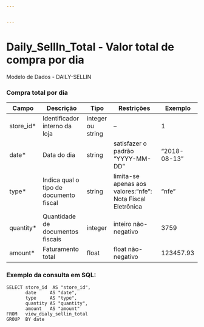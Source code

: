 ```yaml
---


---
```


<h1 id="daily_sellin_total---valor-total-de-compra-por-dia">Daily_SellIn_Total - Valor total de compra por dia</h1>
<p>Modelo de Dados -  DAILY-SELLIN</p>
<h3 id="compra-total-por-dia">Compra total por dia</h3>

<table>
<thead>
<tr>
<th>Campo</th>
<th>Descrição</th>
<th>Tipo</th>
<th>Restrições</th>
<th>Exemplo</th>
</tr>
</thead>
<tbody>
<tr>
<td>store_id*</td>
<td>Identificador interno da loja</td>
<td>integer ou string</td>
<td>–</td>
<td>1</td>
</tr>
<tr>
<td>date*</td>
<td>Data do dia</td>
<td>string</td>
<td>satisfazer o padrão “YYYY-MM-DD”</td>
<td>“2018-08-13”</td>
</tr>
<tr>
<td>type*</td>
<td>Indica qual o tipo de documento fiscal</td>
<td>string</td>
<td>limita-se apenas aos valores:“nfe”: Nota Fiscal Eletrônica</td>
<td>“nfe”</td>
</tr>
<tr>
<td>quantity*</td>
<td>Quantidade de documentos fiscais</td>
<td>integer</td>
<td>inteiro não-negativo</td>
<td>3759</td>
</tr>
<tr>
<td>amount*</td>
<td>Faturamento total</td>
<td>float</td>
<td>float não-negativo</td>
<td>123457.93</td>
</tr>
</tbody>
</table><h3 id="exemplo-da-consulta-em-sql">Exemplo da consulta em SQL:</h3>
<pre><code>SELECT store_id  AS "store_id", 
       date     AS "date", 
       type     AS "type", 
       quantity AS "quantity", 
       amount   AS "amount" 
FROM   view_dialy_sellin_total 
GROUP  BY date 
</code></pre>

